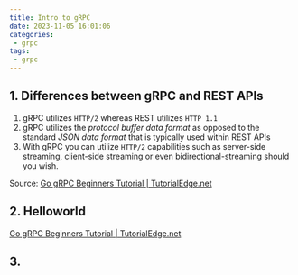 ```yaml
---
title: Intro to gRPC 
date: 2023-11-05 16:01:06
categories:
 - grpc
tags:
 - grpc
---
```


## 1. Differences between gRPC and REST APIs

1. gRPC utilizes `HTTP/2` whereas REST utilizes `HTTP 1.1`
2. gRPC utilizes the *protocol buffer data format* as opposed to the standard *JSON data format* that is typically used within REST APIs
3. With gRPC you can utilize `HTTP/2` capabilities such as server-side streaming, client-side streaming or even bidirectional-streaming should you wish.

Source: [Go gRPC Beginners Tutorial | TutorialEdge.net](https://tutorialedge.net/golang/go-grpc-beginners-tutorial/)

## 2. Helloworld 

[Go gRPC Beginners Tutorial | TutorialEdge.net](https://tutorialedge.net/golang/go-grpc-beginners-tutorial/)

## 3. 
